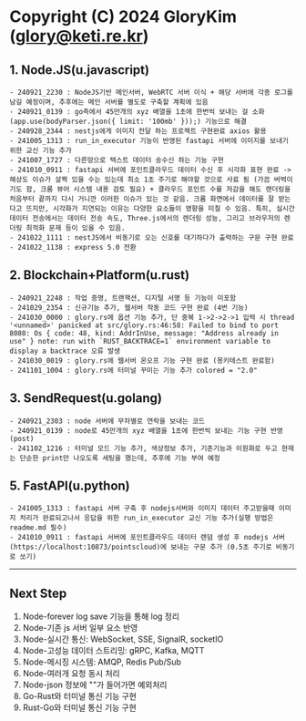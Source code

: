 # Copyright (C) 2024 GloryKim (glory@keti.re.kr)

## 1. Node.JS(u.javascript)
    - 240921_2230 : NodeJS기반 메인서버, WebRTC 서버 이식 + 해당 서버에 각종 로그를 남길 예정이며, 추후에는 메인 서버를 별도로 구축할 계획에 있음
    - 240921_0139 : go측에서 45만개의 xyz 배열을 1초에 한번씩 보내는 걸 소화 (app.use(bodyParser.json({ limit: '100mb' }));) 기능으로 해결
    - 240928_2344 : nestjs에게 이미지 전달 하는 프로젝트 구현완료 axios 활용
    - 241005_1313 : run_in_executor 기능이 반영된 fastapi 서버에 이미지를 보내기 위한 교신 기능 추가
    - 241007_1727 : 다른망으로 텍스트 데이터 송수신 하는 기능 구현
    - 241010_0911 : fastapi 서버에 포인트클라우드 데이터 수신 후 시각화 표현 완료 -> 해상도 이슈가 살짝 있을 수는 있는데 최소 1초 주기로 해야할 것으로 사료 됨 (가끔 버벅이기도 함, 크롬 뷰어 시스템 내용 검토 필요) + 클라우드 포인트 수를 저감을 해도 랜더링을 처음부터 끝까지 다시 거니깐 이러한 이슈가 있는 것 같음. 크롬 화면에서 데이터를 잘 받는다고 뜨지만, 시각화가 지연되는 이유는 다양한 요소들이 영향을 미칠 수 있음. 특히, 실시간 데이터 전송에서는 데이터 전송 속도, Three.js에서의 렌더링 성능, 그리고 브라우저의 렌더링 최적화 문제 등이 있을 수 있음.
    - 241022_1111 : nestJS에서 비동기로 오는 신호를 대기하다가 출력하는 구문 구현 완료
    - 241022_1138 : express 5.0 전환


## 2. Blockchain+Platform(u.rust)
    - 240921_2248 : 작업 증명, 트랜잭션, 디지털 서명 등 기능이 미포함
    - 241029_2354 : 신규기능 추가, 웹서버 작동 코드 구현 완료 (4번 기능)
    - 241030_0000 : glory.rs에 옵션 기능 추가, 단 중복 1->2->2->1 입력 시 thread '<unnamed>' panicked at src/glory.rs:46:58: Failed to bind to port 8080: Os { code: 48, kind: AddrInUse, message: "Address already in use" } note: run with `RUST_BACKTRACE=1` environment variable to display a backtrace 오류 발생
    - 241030_0019 : glory.rs에 웹서버 온오프 기능 구현 완료 (몽키테스트 완료함)
    - 241101_1004 : glory.rs에 터미널 꾸미는 기능 추가 colored = "2.0"

## 3. SendRequest(u.golang)
    - 240921_2303 : node 서버에 무차별로 연락을 보내는 코드
    - 240921_0139 : node로 45만개의 xyz 배열을 1초에 한번씩 보내는 기능 구현 반영 (post)
    - 241102_1216 : 터미널 모드 기능 추가, 색상정보 추가, 기존기능과 이원화로 두고 현재는 단순한 print만 나오도록 세팅을 했는데, 추후에 기능 부여 예정

## 5. FastAPI(u.python)
    - 241005_1313 : fastapi 서버 구축 후 nodejs서버와 이미지 데이터 주고받을때 이미지 처리가 완료되고나서 응답을 위한 run_in_executor 교신 기능 추가(실행 방법은 readme.md 필수)
    - 241010_0911 : fastapi 서버에 포인트클라우드 데이터 랜덤 생성 후 nodejs 서버(https://localhost:10873/pointscloud)에 보내는 구문 추가 (0.5초 주기로 비동기로 쏘기)

---

## Next Step
1. Node-forever log save 기능을 통해 log 정리
2. Node-기존 js 서버 일부 요소 반영
3. Node-실시간 통신: WebSocket, SSE, SignalR, socketIO
4. Node-고성능 데이터 스트리밍: gRPC, Kafka, MQTT
5. Node-메시징 시스템: AMQP, Redis Pub/Sub
6. Node-여러개 요청 동시 처리
7. Node-json 정보에 ""가 들어가면 예외처리
8. Go-Rust와 터미널 통신 기능 구현
9. Rust-Go와 터미널 통신 기능 구현